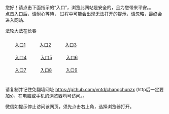 您好！请点击下面指示的“入口”，浏览此网站是安全的，且为您带来平安。。 <br/>
点击入口后，请耐心等待， 过程中可能会出现无法打开的提示，请忽略，最终会进入网站. </br>

法轮大法在长春<br/>
<div style="padding:10px"><a style="margin:20px" target="_blank" href="https://dye3pg9tnwr7c.cloudfront.net/2Qpsp?muecwrhj" id="ccLink1" rel="nofollow">入口1</a> <a target="_blank" style="margin:20px" href="https://d1sctjye3i25qa.cloudfront.net/2Qpsp?jhqgrkx" id="ccLink2" rel="nofollow">入口2</a> <a style="margin:20px" target="_blank" href="https://d1peprqvcz4ulf.cloudfront.net/2Qpsp?ryokxnuq" id="ccLink3" rel="nofollow">入口3</a></div>

<div style="padding:10px" ><a style="margin:20px" target="_blank" href="https://dye3pg9tnwr7c.cloudfront.net/2Qpsp?muecwrhj" id="ccLink4" rel="nofollow">入口4</a> <a style="margin:20px" href="https://d1sctjye3i25qa.cloudfront.net/2Qpsp?jhqgrkx" target="_blank" id="ccLink5" rel="nofollow">入口5</a> <a style="margin:20px" href="https://d1peprqvcz4ulf.cloudfront.net/2Qpsp?ryokxnuq" target="_blank" id="ccLink6" rel="nofollow">入口6</a></div>

<div style="padding:10px"><a style="margin:20px" target="_blank" href="https://dye3pg9tnwr7c.cloudfront.net/2Qpsp?muecwrhj" id="ccLink7" rel="nofollow">入口7</a> <a style="margin:20px" href="https://d1sctjye3i25qa.cloudfront.net/2Qpsp?jhqgrkx" target="_blank" id="ccLink8" rel="nofollow">入口8</a> <a style="margin:20px" target="_blank" href="https://d1peprqvcz4ulf.cloudfront.net/2Qpsp?ryokxnuq" id="ccLink9" rel="nofollow">入口9</a></div>

<br/>



请复制并记住免翻墙网址 https://github.com/yntd/changchunzx (http后一定要加s)，在电脑或手机的浏览器均可访问。。<br/>

微信如提示停止访问该网页，须先点击右上角，选择浏览器打开。
